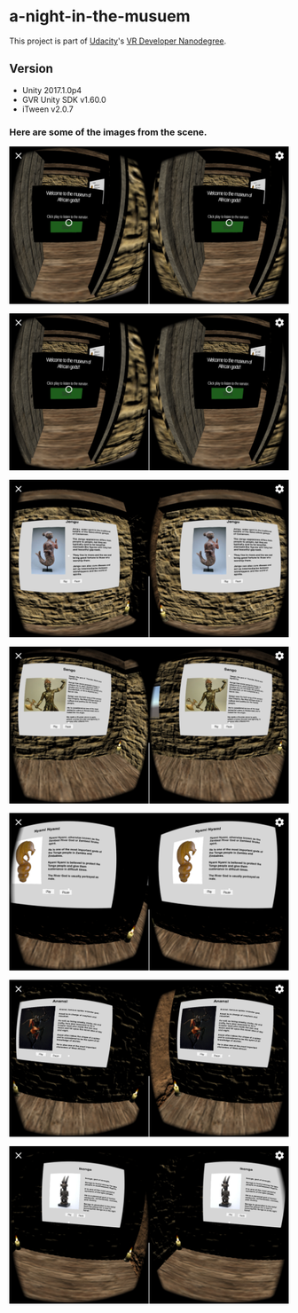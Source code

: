 # a-night-in-the-musuem

This project is part of [Udacity](https://www.udacity.com "Udacity - Be in demand")'s [VR Developer Nanodegree](https://www.udacity.com/course/vr-developer-nanodegree--nd017).

## Version
- Unity 2017.1.0p4
- GVR Unity SDK v1.60.0
- iTween v2.0.7

### Here are some of the images from the scene.

[![Watch the video](https://github.com/blessingoraz/night-in-the-museum1/blob/master/Screenshot_20171218-130206.png?raw=true)](https://www.youtube.com/watch?v=ZO01yZuLtFo)


![alt text](https://github.com/blessingoraz/night-in-the-museum1/blob/master/Screenshot_20171218-130206.png?raw=true)

![alt text](https://github.com/blessingoraz/night-in-the-museum1/blob/master/Screenshot_20171218-130041.png?raw=true)

![alt text](https://github.com/blessingoraz/night-in-the-museum1/blob/master/Screenshot_20171218-130219.png?raw=true)

![alt text](https://github.com/blessingoraz/night-in-the-museum1/blob/master/Screenshot_20171218-130226.png?raw=true)

![alt text](https://github.com/blessingoraz/night-in-the-museum1/blob/master/Screenshot_20171218-130242.png?raw=true)

![alt text](https://github.com/blessingoraz/night-in-the-museum1/blob/master/Screenshot_20171218-130305.png?raw=true)
